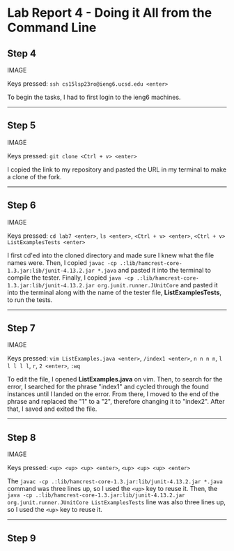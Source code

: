 # Lab Report 4 - Doing it All from the Command Line

## Step 4

IMAGE

Keys pressed: `ssh cs15lsp23ro@ieng6.ucsd.edu <enter>`

To begin the tasks, I had to first login to the ieng6 machines.

___

## Step 5

IMAGE

Keys pressed: `git clone <Ctrl + v> <enter>`

I copied the link to my repository and pasted the URL in my terminal to make a clone of the fork.

___

## Step 6

IMAGE

Keys pressed: `cd lab7 <enter>`, `ls <enter>`, `<Ctrl + v> <enter>`, `<Ctrl + v> ListExamplesTests <enter>`

I first cd'ed into the cloned directory and made sure I knew what the file names were. Then, I copied `javac -cp .:lib/hamcrest-core-1.3.jar:lib/junit-4.13.2.jar *.java` and pasted it into the terminal to compile the tester. Finally, I copied `java -cp .:lib/hamcrest-core-1.3.jar:lib/junit-4.13.2.jar org.junit.runner.JUnitCore` and pasted it into the terminal along with the name of the tester file, **ListExamplesTests**, to run the tests.

___

## Step 7

IMAGE

Keys pressed: `vim ListExamples.java <enter>`, `/index1 <enter>`, `n n n n`, `l l l l l`, `r`, `2 <enter>`, `:wq`

To edit the file, I opened **ListExamples.java** on vim. Then, to search for the error, I searched for the phrase "index1" and cycled through the found instances until I landed on the error. From there, I moved to the end of the phrase and replaced the "1" to a "2", therefore changing it to "index2". After that, I saved and exited the file.

___

## Step 8

IMAGE

Keys pressed: `<up> <up> <up> <enter>`, `<up> <up> <up> <enter>`

The `javac -cp .:lib/hamcrest-core-1.3.jar:lib/junit-4.13.2.jar *.java` command was three lines up, so I used the `<up>` key to reuse it. Then, the `java -cp .:lib/hamcrest-core-1.3.jar:lib/junit-4.13.2.jar org.junit.runner.JUnitCore ListExamplesTests` line was also three lines up, so I used the `<up>` key to reuse it.
  
___
  
## Step 9


